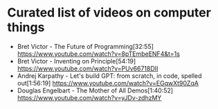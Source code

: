 # Curated list of videos on computer things


- Bret Victor - The Future of Programming[32:55] https://www.youtube.com/watch?v=8pTEmbeENF4&t=1s
- Bret Victor - Inventing on Principle[54:19] https://www.youtube.com/watch?v=PUv66718DII
- Andrej Karpathy - Let's build GPT: from scratch, in code, spelled out[1:56:19] https://www.youtube.com/watch?v=EGqwXt90ZqA
- Douglas Engelbart - The Mother of All Demos[1:40:52] https://www.youtube.com/watch?v=yJDv-zdhzMY